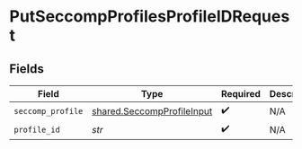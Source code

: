 # PutSeccompProfilesProfileIDRequest


## Fields

| Field                                                                    | Type                                                                     | Required                                                                 | Description                                                              |
| ------------------------------------------------------------------------ | ------------------------------------------------------------------------ | ------------------------------------------------------------------------ | ------------------------------------------------------------------------ |
| `seccomp_profile`                                                        | [shared.SeccompProfileInput](../../models/shared/seccompprofileinput.md) | :heavy_check_mark:                                                       | N/A                                                                      |
| `profile_id`                                                             | *str*                                                                    | :heavy_check_mark:                                                       | N/A                                                                      |